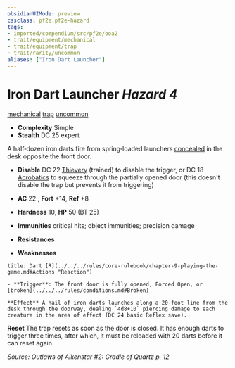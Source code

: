 ```yaml
---
obsidianUIMode: preview
cssclass: pf2e,pf2e-hazard
tags:
- imported/compendium/src/pf2e/ooa2
- trait/equipment/mechanical
- trait/equipment/trap
- trait/rarity/uncommon
aliases: ["Iron Dart Launcher"]
---
```

# Iron Dart Launcher *Hazard 4*  
[mechanical](mechanical.md)  [trap](trap.md)  [uncommon](uncommon.md)  

- **Complexity** Simple
- **Stealth** DC 25 expert  

A half‑dozen iron darts fire from spring‑loaded launchers [concealed](conditions.md#Concealed) in the desk opposite the front door.

- **Disable** DC 22 [Thievery](../../skills.md#Thievery) (trained) to disable the trigger, or DC 18 [Acrobatics](../../skills.md#Acrobatics) to squeeze through the partially opened door (this doesn't disable the trap but prevents it from triggering)  

- **AC** 22 , **Fort** +14, **Ref** +8
- **Hardness** 10, **HP** 50 (BT 25)
- **Immunities** critical hits; object immunities; precision damage
- **Resistances** 
- **Weaknesses** 
     
```ad-embed-ability
title: Dart [R](../../../rules/core-rulebook/chapter-9-playing-the-game.md#Actions "Reaction")

- **Trigger**: The front door is fully opened, Forced Open, or [broken](../../../rules/conditions.md#Broken)

**Effect** A hail of iron darts launches along a 20‑foot line from the desk through the doorway, dealing `4d8+10` piercing damage to each creature in the area of effect (DC 24 basic Reflex save).
```

**Reset** The trap resets as soon as the door is closed. It has enough darts to trigger three times, after which, it must be reloaded with 20 darts before it can reset again.  

*Source: Outlaws of Alkenstar #2: Cradle of Quartz p. 12*

